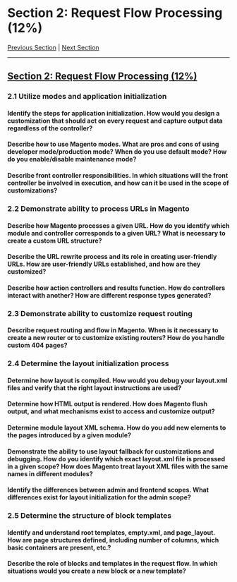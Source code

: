 # Section 2: Request Flow Processing (12%)

[Previous Section](./1.md) | [Next Section](./3.md)

-----

## [Section 2: Request Flow Processing (12%)](./2.md)

### **2.1**  Utilize modes and application initialization

#### **Identify the steps for application initialization. How would you design a customization that should act on every request and capture output data regardless of the controller?**

#### **Describe how to use Magento modes. What are pros and cons of using developer mode/production mode? When do you use default mode? How do you enable/disable maintenance mode?**

#### **Describe front controller responsibilities. In which situations will the front controller be involved in execution, and how can it be used in the scope of customizations?**

### **2.2**  Demonstrate ability to process URLs in Magento

#### **Describe how Magento processes a given URL. How do you identify which module and controller corresponds to a given URL? What is necessary to create a custom URL structure?**

#### **Describe the URL rewrite process and its role in creating user-friendly URLs. How are user-friendly URLs established, and how are they customized?**

#### **Describe how action controllers and results function. How do controllers interact with another? How are different response types generated?**

### **2.3**  Demonstrate ability to customize request routing

#### **Describe request routing and flow in Magento. When is it necessary to create a new router or to customize existing routers? How do you handle custom 404 pages?**

### **2.4**  Determine the layout initialization process

#### **Determine how layout is compiled. How would you debug your layout.xml files and verify that the right layout instructions are used?**

#### **Determine how HTML output is rendered. How does Magento flush output, and what mechanisms exist to access and customize output?**

#### **Determine module layout XML schema. How do you add new elements to the pages introduced by a given module?**

#### **Demonstrate the ability to use layout fallback for customizations and debugging. How do you identify which exact layout.xml file is processed in a given scope? How does Magento treat layout XML files with the same names in different modules?**

#### **Identify the differences between admin and frontend scopes. What differences exist for layout initialization for the admin scope?**

### **2.5**  Determine the structure of block templates

#### **Identify and understand root templates, empty.xml, and page_layout. How are page structures defined, including number of columns, which basic containers are present, etc.?**

#### **Describe the role of blocks and templates in the request flow. In which situations would you create a new block or a new template?**


